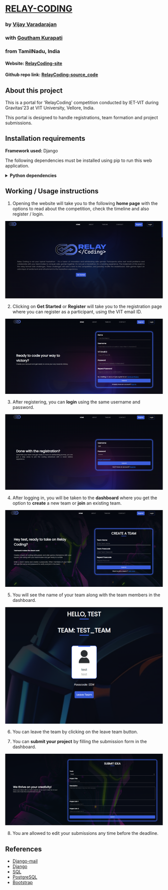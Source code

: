 # [RELAY-CODING](https://relay-coding.vercel.app/)
### by [Vijay Varadarajan](https://github.com/vijay-varadarajan/Relay-Coding)
### with [Goutham Kurapati](https://github.com/gouthamKurapati13)
### from TamilNadu, India

#### Website: [RelayCoding-site](https://relay-coding.vercel.app/)
#### Github repo link: [RelayCoding-source_code](https://github.com/vijay-varadarajan/relay-coding)

## About this project

This is a portal for 'RelayCoding' competition conducted by IET-VIT  during Gravitas'23 at VIT University, Vellore, India. 

This portal is designed to handle registrations, team formation and project submissions.

## Installation requirements

<b> Framework used: </b> Django

The following dependencies must be installed using pip to run this web application.
<details>

<summary><b>Python dependencies</b></summary>

 - asgiref
 - dj-database-url
 - Django
 - django-environ
 - gunicorn
 - packaging
 - psycopg2-binary
 - python-decouple
 - regex
 - six
 - sqlparse
 - typing_extensions
 - tzdata
 - whitenoise

</details>

## Working / Usage instructions

1. Opening the website will take you to the following **home page** with the options to read about the competition, check the timeline and also register / login.

![Home page](staticfiles\portal\Images\landing_page.png)

2. Clicking on **Get Started** or **Register** will take you to the registration page where you can register as a participant, using the VIT email ID.

![Registration page](staticfiles\portal\Images\register_page.png)

3. After registering, you can **login** using the same username and password.

![Login page](staticfiles\portal\Images\login_page.png)

4. After logging in, you will be taken to the **dashboard** where you get the option to **create** a new team or **join** an existing team.

![Create team](staticfiles\portal\Images\create_team.png)

5. You will see the name of your team along with the team members in the dashboard.

![Team dashboard](staticfiles\portal\Images\team_display.png)

6. You can leave the team by clicking on the leave team button.

7. You can **submit your project** by filling the submission form in the dashboard.

![Submission form](staticfiles\portal\Images\submit_idea.png)

8. You are allowed to edit your submissions any time before the deadline.

## References

 - [Django-mail](https://docs.djangoproject.com/en/5.0/topics/email/)
 - [Django](https://www.djangoproject.com/)
 - [SQL](https://www.w3schools.com/sql/)
 - [PostgreSQL](https://www.postgresql.org/)
 - [Bootstrap](https://www.getbootstrap.com)
